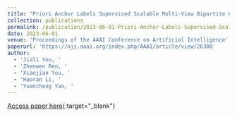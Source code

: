 ```yaml
---
title: "Priori Anchor Labels Supervised Scalable Multi-View Bipartite Graph Clustering"
collection: publications
permalink: /publication/2023-06-01-Priori-Anchor-Labels-Supervised-Scalable-Multi-View-Bipartite-Graph-Clustering
date: 2023-06-01
venue: 'Proceedings of the AAAI Conference on Artificial Intelligence'
paperurl: 'https://ojs.aaai.org/index.php/AAAI/article/view/26300'
author: 
  - 'Jiali You, '
  - 'Zhenwen Ren, '
  - 'Xiaojian You, '
  - 'Haoran Li, '
  - 'Yuancheng Yao, '
---
```

[Access paper here](https://ojs.aaai.org/index.php/AAAI/article/view/26300){:target="_blank"}
